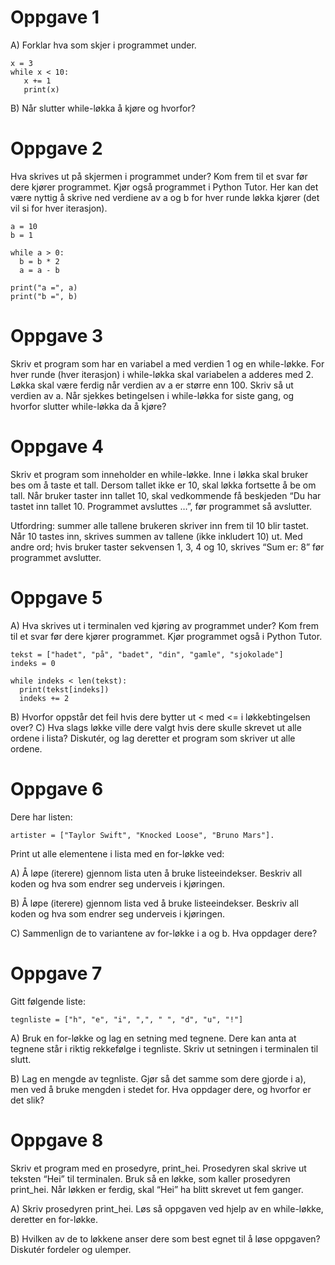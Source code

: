 # Oppgave 1

A) Forklar hva som skjer i programmet under.

```python3
x = 3
while x < 10:
   x += 1
   print(x)
```

B) Når slutter while-løkka å kjøre og hvorfor?

# Oppgave 2

Hva skrives ut på skjermen i programmet under? Kom frem til et svar før dere kjører programmet. Kjør også programmet i Python Tutor. Her kan det være nyttig å skrive ned verdiene av a og b for hver runde løkka kjører (det vil si for hver iterasjon).

```python3
a = 10
b = 1

while a > 0:
  b = b * 2
  a = a - b

print("a =", a)
print("b =", b)
```

# Oppgave 3

Skriv et program som har en variabel a med verdien 1 og en while-løkke. For hver runde (hver iterasjon) i while-løkka skal variabelen a adderes med 2. Løkka skal være ferdig når verdien av a er større enn 100. Skriv så ut verdien av a. Når sjekkes betingelsen i while-løkka for siste gang, og hvorfor slutter while-løkka da å kjøre?

# Oppgave 4

Skriv et program som inneholder en while-løkke. Inne i løkka skal bruker bes om å taste et tall. Dersom tallet ikke er 10, skal løkka fortsette å be om tall. Når bruker taster inn tallet 10, skal vedkommende få beskjeden “Du har tastet inn tallet 10. Programmet avsluttes …”, før programmet så avslutter.

Utfordring: summer alle tallene brukeren skriver inn frem til 10 blir tastet. Når 10 tastes inn, skrives summen av tallene (ikke inkludert 10) ut. Med andre ord; hvis bruker taster sekvensen 1, 3, 4 og 10, skrives “Sum er: 8” før programmet avslutter.

# Oppgave 5

A) Hva skrives ut i terminalen ved kjøring av programmet under? Kom frem til et svar før dere kjører programmet. Kjør programmet også i Python Tutor.

```python3
tekst = ["hadet", "på", "badet", "din", "gamle", "sjokolade"]
indeks = 0

while indeks < len(tekst):
  print(tekst[indeks])
  indeks += 2
```

B) Hvorfor oppstår det feil hvis dere bytter ut < med <= i løkkebtingelsen over?
C) Hva slags løkke ville dere valgt hvis dere skulle skrevet ut alle ordene i lista? Diskutér, og lag deretter et program som skriver ut alle ordene.

# Oppgave 6

Dere har listen:

```python3
artister = ["Taylor Swift", "Knocked Loose", "Bruno Mars"].
```

Print ut alle elementene i lista med en for-løkke ved:

A) Å løpe (iterere) gjennom lista uten å bruke listeeindekser. Beskriv all koden og hva som endrer seg underveis i kjøringen.

B) Å løpe (iterere) gjennom lista ved å bruke listeeindekser. Beskriv all koden og hva som endrer seg underveis i kjøringen.

C) Sammenlign de to variantene av for-løkke i a og b. Hva oppdager dere?

# Oppgave 7

Gitt følgende liste:

```python3
tegnliste = ["h", "e", "i", ",", " ", "d", "u", "!"]
```

A) Bruk en for-løkke og lag en setning med tegnene. Dere kan anta at tegnene står i riktig rekkefølge i tegnliste. Skriv ut setningen i terminalen til slutt.

B) Lag en mengde av tegnliste. Gjør så det samme som dere gjorde i a), men ved å bruke mengden i stedet for. Hva oppdager dere, og hvorfor er det slik?

# Oppgave 8

Skriv et program med en prosedyre, print_hei. Prosedyren skal skrive ut teksten “Hei” til terminalen. Bruk så en løkke, som kaller prosedyren print_hei. Når løkken er ferdig, skal “Hei” ha blitt skrevet ut fem ganger.

A) Skriv prosedyren print_hei. Løs så oppgaven ved hjelp av en while-løkke, deretter en for-løkke.

B) Hvilken av de to løkkene anser dere som best egnet til å løse oppgaven? Diskutér fordeler og ulemper.
